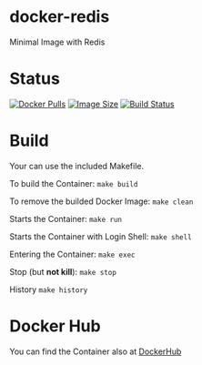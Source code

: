 docker-redis
==============

Minimal Image with Redis

# Status

[![Docker Pulls](https://img.shields.io/docker/pulls/bodsch/docker-redis.svg?branch=1705-01)][hub]
[![Image Size](https://images.microbadger.com/badges/image/bodsch/docker-redis.svg?branch=1705-01)][microbadger]
[![Build Status](https://travis-ci.org/bodsch/docker-redis.svg?branch=1705-01)][travis]

[hub]: https://hub.docker.com/r/bodsch/docker-redis/
[microbadger]: https://microbadger.com/images/bodsch/docker-redis
[travis]: https://travis-ci.org/bodsch/docker-redis

# Build

Your can use the included Makefile.

To build the Container: `make build`

To remove the builded Docker Image: `make clean`

Starts the Container: `make run`

Starts the Container with Login Shell: `make shell`

Entering the Container: `make exec`

Stop (but **not kill**): `make stop`

History `make history`


# Docker Hub

You can find the Container also at  [DockerHub](https://hub.docker.com/r/bodsch/docker-redis/)
